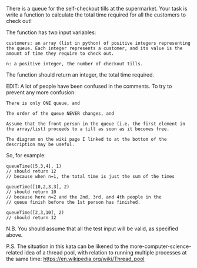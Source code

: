 There is a queue for the self-checkout tills at the supermarket. Your task is write a function to calculate the total time required for all the customers to check out!

The function has two input variables:

    customers: an array (list in python) of positive integers representing the queue. Each integer represents a customer, and its value is the amount of time they require to check out.

    n: a positive integer, the number of checkout tills.

The function should return an integer, the total time required.

EDIT: A lot of people have been confused in the comments. To try to prevent any more confusion:

    There is only ONE queue, and

    The order of the queue NEVER changes, and

    Assume that the front person in the queue (i.e. the first element in the array/list) proceeds to a till as soon as it becomes free.

    The diagram on the wiki page I linked to at the bottom of the description may be useful.

So, for example:

```
queueTime([5,3,4], 1)
// should return 12
// because when n=1, the total time is just the sum of the times

queueTime([10,2,3,3], 2)
// should return 10
// because here n=2 and the 2nd, 3rd, and 4th people in the
// queue finish before the 1st person has finished.

queueTime([2,3,10], 2)
// should return 12
```

N.B. You should assume that all the test input will be valid, as specified above.

P.S. The situation in this kata can be likened to the more-computer-science-related idea of a thread pool, with relation to running multiple processes at the same time: https://en.wikipedia.org/wiki/Thread_pool
